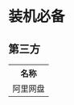 # 装机必备

## 第三方

<table>
  <tr>
    <th>名称</th>
  </tr>
  <tr>
    <td><a>阿里网盘</a></td>
  </tr>
</table>

